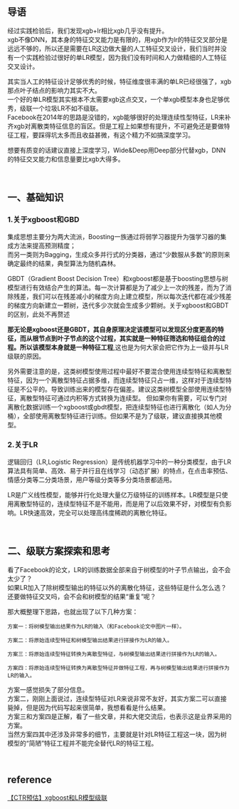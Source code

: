 ## 导语
经过实践检验后，我们发现xgb+lr相比xgb几乎没有提升。  
xgb不像DNN，其本身的特征交叉能力是有限的，用xgb作为lr的特征交叉部分是远远不够的，所以还是需要在LR这边做大量的人工特征交叉设计，我们当时并没有一个实践检验过很好的单LR模型，因为我们没有时间和人力做精细的人工特征交叉设计。

其实当人工的特征设计足够优秀的时候，特征维度很丰满的单LR已经很强了，xgb那点叶子结点的影响力其实不大。  
一个好的单LR模型其实根本不太需要xgb这点交叉，一个单xgb模型本身也足够优秀，级联一个垃圾LR不如不级联。   
Facebook在2014年的思路是没错的，xgb能够很好的处理连续性型特征，LR来补齐xgb对离散类特征信息的盲区。但是工程上如果想有提升，不可避免还是要做特征工程，要踩得坑太多而且收益甚微，有这个精力不如搞深度学习。

想要有质变的话建议直接上深度学习，Wide&Deep用Deep部分代替xgb，DNN的特征交叉能力和信息量要比xgb大得多。

&nbsp;
## 一、基础知识
### 1.关于xgboost和GBD
集成思想主要分为两大流派，Boosting一族通过将弱学习器提升为强学习器的集成方法来提高预测精度；  
而另一类则为Bagging，生成众多并行式的分类器，通过“少数服从多数”的原则来确定最终的结果，典型算法为随机森林。

GBDT（Gradient Boost Decision Tree）和xgboost都是基于boosting思想与树模型进行有效结合产生的算法。每一次计算都是为了减少上一次的残差，而为了消除残差，我们可以在残差减小的梯度方向上建立模型，所以每次迭代都在减少残差的梯度方向新建立一颗树，迭代多少次就会生成多少颗树。关于xgboost和GBDT的区别，此处不再赘述

**那无论是xgboost还是GBDT，其自身原理决定该模型可以发现区分度更高的特征，而从根节点到叶子节点的这个过程，其实就是一种特征筛选和特征组合的过程。所以该模型本身就是一种特征工程**,这也是为何大家会把它作为上一级并与LR级联的原因。

另外需要注意的是，这类树模型使用过程中最好不要混合使用连续型特征和离散型特征，因为一个离散型特征占据多维，而连续型特征只占一维，这样对于连续型特征是不公平的。导致训练出来的模型存在偏差。建议这类树模型全部使用连续型特征，离散型特征可通过内积等方式转换为连续型。
但如果你有需要，可以专门对离散化数据训练一个xgboost或gbdt模型，把连续型特征也进行离散化（如人为分桶），全部使用离散型特征进行训练。但如果不是为了级联，建议直接换其他模型。

### 2.关于LR
逻辑回归（LR,Logistic Regression）是传统机器学习中的一种分类模型，由于LR算法具有简单、高效、易于并行且在线学习（动态扩展）的特点，在点击率预估、情感分类等二分类场景，用户等级分类等多分类场景都适用。

LR是广义线性模型，能够并行化处理大量亿万级特征的训练样本。LR模型是只使用离散型特征的，连续型特征不是不能用，而是用了以后效果不好，对模型有负影响。LR快速高效，完全可以处理高纬度稀疏的离散化特征。

&nbsp;
## 二、级联方案探索和思考
看了Facebook的论文，LR的训练数据全部来自于树模型的叶子节点输出，会不会太少了？  
如果LR加入了除树模型输出的特征以外的离散化特征，这些特征是什么怎么选？  
还要做特征交叉吗，会不会和树模型的结果“重复”呢？

那大概整理下思路，也就出现了以下几种方案：
```
方案一：将树模型输出结果作为LR的输入（和Facebook论文中图片一样）。

方案二：将原始连续型特征和树模型输出结果进行拼接作为LR的输入。

方案三：将原始连续型特征转换为离散型特征，与树模型输出结果进行拼接作为LR的输入。

方案四：将原始连续型特征转换为离散型特征并做特征工程，再与树模型输出结果进行拼接作为LR的输入。
```

方案一感觉损失了部分信息。  
方案二，刚刚上面说过，连续型特征对LR来说非常不友好，其实方案二可以直接毙掉，但是因为代码写起来很简单，我想看看是什么结果。  
方案三和方案四是正解，看了一些文章，并和大佬交流后，也表示这是业界采用的方案。  
当然方案四其中还涉及非常多的细节，主要就是针对LR特征工程这一块，因为树模型的“简陋”特征工程并不能完全替代LR的特征工程。

&nbsp;
## reference
[【CTR预估】xgboost和LR模型级联](https://tech.rstalker.com/algorithm/xgb_lr.html)
